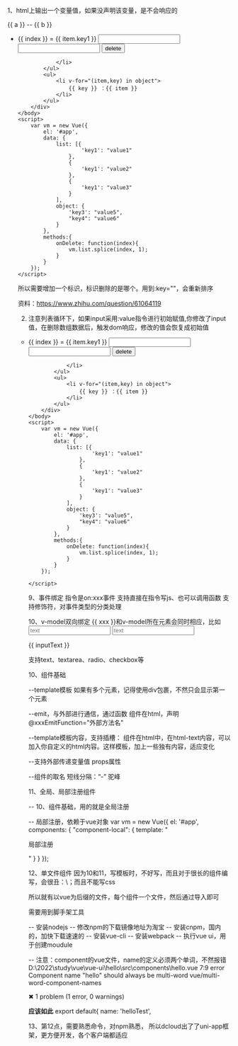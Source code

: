 
1、html上输出一个变量值，如果没声明该变量，是不会响应的
<!DOCTYPE html>
<html>
	<head>
		<meta charset="utf-8">
		<title></title>
		<script src="../vue.js"></script>
	</head>
	<body>
		<div id="app">
			{{ a }} -- {{ b }}
		</div>
	</body>
	<script>
		var data = {a: "hello"};
		var vm = new Vue({
			el: '#app',
			data: data
		});
		
		
		
		
	</script>
</html>


2、一般创建Vue对象，取名都是vm（ViewModel的意思，视图模型）






6、内联样式
不通过class方式，是直接在html写样式配置
		 <div :style="{color:color,background:isRed?'red':'',fontSize:size}">style动态变化</div>
而且属性名跟class方式，是不一样的


7、条件渲染
v-if和v-show都可以

v-if配合v-else-if、v-else使用，但有点奇怪，后面两个命令不是在v-if命令内部，而是同级

v-show是通过修改内联样式：display属性，为false则不展示

两者的应用场景：
v-if才是真正的条件渲染，会销毁或重建子组件和事件监听；不适合频繁切换

v-show是一开始就渲染出来，只是赋予display属性，隐藏或展示，只需修改该属性，不会重建；适合频繁切换

8、列表循环
支持数组和对象

得注意删除元素后，“就地更新”，目前发现两个问题（vue3和vue2都存在）：

1. input未采用:value指令，来填充值（手动输入），删除数组中，中间某个位置的数据，会导致未加入vue响应控制的元素错位
官方原话如下（非常难懂）：
> 当 Vue 正在更新使用 v-for 渲染的元素列表时，它默认使用“就地更新”的策略。如果数据项的顺序被改变，Vue 将不会移动 DOM 元素来匹配数据项的顺序，而是就地更新每个元素，并且确保它们在每个索引位置正确渲染。这个类似 Vue 1.x 的 track-by="$index"。
这个默认的模式是高效的，但是只适用于不依赖子组件状态或临时 DOM 状态 (例如：表单输入值) 的列表渲染输出。

提到就地更新、如果数据项的顺序被改变，Vue 将不会移动 DOM 元素来匹配数据项的顺序，而是就地更新每个元素。

以数组:[1,2,3]，分别对应input值：value1、value2、value3为例，删除2位置的数据，变成[1,3]；跟原来的数组一一对比，1和1没变化，不更新、2和3不同，需更新、3和undefined不同，要删除3
-- 2和3不同，更新为3，但因为input元素没加vue控制，因此不动，为vlaue2
-- 3和undefined不同，要删除3，删掉3

执行这两步后，发现3对应的input值是value2，本应该是value3才对

网上是另一个词：就地复用（没有变化，就直接复用）

<!DOCTYPE html>
<html>
	<head>
		<meta charset="utf-8">
		<title></title>
		<script src="../vue.js"></script>
	</head>
	<body>
		<div id="app">
			<ul>
				<li v-for="(item,index) in list">
					{{ index }} = {{ item.key1 }}
					<input type="text"></input>
					<!-- 这种就不会有问题 -->
					<input type="text" :value="item.key1"></input>
					<button @click="onDelete(index)">delete</button>

				</li>
			</ul>
			<ul>
				<li v-for="(item,key) in object">
					{{ key }} ：{{ item }}
				</li>
			</ul>
		</div>
	</body>
	<script>
		var vm = new Vue({
			el: '#app',
			data: {
				list: [{
						'key1': "value1"
					},
					{
						'key1': "value2"
					},
					{
						'key1': "value3"
					}
				],
				object: {
					'key3': "value5",
					"key4": "value6"
				}
			},
			methods:{
				onDelete: function(index){
					vm.list.splice(index, 1);
				}
			}
		});
	</script>
</html>

所以需要增加一个标识，标识删除的是哪个。用到:key=""，会重新排序

资料：https://www.zhihu.com/question/61064119

2. 注意列表循环下，如果input采用:value指令进行初始赋值,你修改了input值，在删除数组数据后，触发dom响应，修改的值会恢复成初始值
<!DOCTYPE html>
<html>
	<head>
		<meta charset="utf-8">
		<title></title>
		<script src="../vue.js"></script>
	</head>
	<body>
		<div id="app">
			<ul>
				<li v-for="(item,index) in list" :key="index">
					{{ index }} = {{ item.key1 }}
					<input type="text"></input>
					<!-- 这种就不会有问题 -->
					<input type="text" :value="item.key1"></input>
					<button @click="onDelete(index)">delete</button>

				</li>
			</ul>
			<ul>
				<li v-for="(item,key) in object">
					{{ key }} ：{{ item }}
				</li>
			</ul>
		</div>
	</body>
	<script>
		var vm = new Vue({
			el: '#app',
			data: {
				list: [{
						'key1': "value1"
					},
					{
						'key1': "value2"
					},
					{
						'key1': "value3"
					}
				],
				object: {
					'key3': "value5",
					"key4": "value6"
				}
			},
			methods:{
				onDelete: function(index){
					vm.list.splice(index, 1);
				}
			}
		});
		
	</script>
</html>


9、事件绑定
指令是on:xxx事件
支持直接在指令写js、也可以调用函数
支持修饰符，对事件类型的分类处理

10、v-model双向绑定
{{ xxx }}和v-model所在元素会同时相应，比如
<input type="text" v-model="inputText" placeholder="text" />
<input type="text" v-model="inputText" placeholder="text" />
<p>{{ inputText }}</p>

支持text、textarea、radio、checkbox等

10、组件基础

--template模板
	如果有多个元素，记得使用div包裹，不然只会显示第一个元素

--emit，与外部进行通信，通过函数
	组件在html，声明@xxxEmitFunction="外部方法名"

--template模板内容，支持插槽：<slot>
	组件在html中，在html-text内容，可以加入你自定义的html内容。这样模板，加上一些独有内容，适应变化

--支持外部传递变量值
	props属性

--组件的取名
短线分隔：“-”
驼峰	


11、全局、局部注册组件

-- 10、组件基础，用的就是全局注册

-- 局部注册，依赖于vue对象
var vm = new Vue({
	el: '#app',
	components: {
		"component-local": {
			template: "<p>局部注册</p>"
		}
	}
});

12、单文件组件
因为10和11，写模板时，不好写，而且对于很长的组件编写，会很丑：\；而且不能写css

所以就有以vue为后缀的文件，每个组件一个文件，然后通过导入即可

需要用到脚手架工具

-- 安装nodejs
-- 修改npm的下载镜像地址为淘宝
-- 安装cnpm，国内的，加快下载速速的
-- 安装vue-cli
-- 安装webpack
-- 执行vue ui，用于创建moudule


-- 注意：component的vue文件，name的定义必须两个单词，不然报错
D:\2022\study\vue\vue-ui\hello\src\components\hello.vue
  7:9  error  Component name "hello" should always be multi-word  vue/multi-word-component-names

✖ 1 problem (1 error, 0 warnings)

**应该如此**
export default{
		name: 'helloTest',

13、第12点，需要熟悉命令，对npm熟悉，
所以dcloud出了了uni-app框架，更方便开发，各个客户端都适应